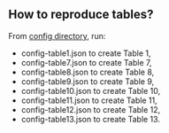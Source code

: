 ## How to reproduce tables?

From [config directory](https://github.com/hamidrezavalidi/Political-Districting-to-Minimize-Cut-Edges/tree/master/configs), run: 

* config-table1.json to create Table 1,
* config-table7.json to create Table 7,
* config-table8.json to create Table 8,
* config-table9.json to create Table 9,
* config-table10.json to create Table 10,
* config-table11.json to create Table 11, 
* config-table12.json to create Table 12,
* config-table13.json to create Table 13.
